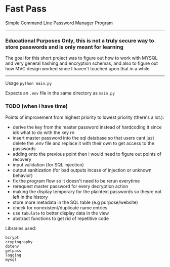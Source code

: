 # Fast Pass

Simple Command Line Password Manager Program

---

### **Educational Purposes Only**, this is **not a truly secure way to store passwords** and is only meant for learning

The goal for this short project was to figure out how to work with MYSQL and very general hashing and encryption schemas, and also to
figure out how MVC design worked since I haven't touched upon that in a while.

---
Usage `python main.py`

Expects an `.env` file in the same directory as `main.py`


### TODO (when i have time)
Points of improvement from highest priority to lowest priority (there's a lot.):
- derive the key from the master password instead of hardcoding it since idk what to do with the key rn
- insert master password into the sql database so that users cant just delete the .env file and replace it with their own to get access to the passwords 
- adding onto the previous point then i would need to figure out points of recovery
- input validation (for SQL injection)
- output sanitization (for bad outputs incase of injection or unknown behavior)
- fix the program flow so it doesn't need to be rerun everytime 
- rerequest master password for every decryption action
- making the display temporary for the plaintext passwords so theyre not left in the history
- store more metadata in the SQL table (e.g purpose/website)
- check for nonexistent/duplicate name entries
- use `tabulate` to better display data in the view
- abstract functions to get rid of repetitive code

Libraries used:
```
bcrypt
cryptography
dotenv
getpass
logging
mysql
```
